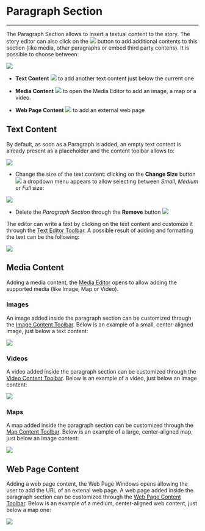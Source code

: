 # Paragraph Section
**********************

The Paragraph Section allows to insert a textual content to the story. The story editor can also click on the <img src="../img/button/++++.jpg" class="ms-docbutton"/> button to add additional contents to this section (like media, other paragraphs or embed third party contens). It is possible to choose between:

<img src="../img/paragraph-section/add-paragraph.jpg" class="ms-docimage"/>

* **Text Content** <img src="../img/button/add-text-content.jpg" class="ms-docbutton"/> to add another text content just below the current one

* **Media Content** <img src="../img/button/add-media-content.jpg" class="ms-docbutton"/> to open the Media Editor to add an image, a map or a video.

* **Web Page Content** <img src="../img/button/web_page_button.jpg" class="ms-docbutton"/> to add an external web page 

## Text Content

By default, as soon as a Paragraph is added, an empty text content is already present as a placeholder and the content toolbar allows to:

<img src="../img/paragraph-section/paragraph-section.jpg" class="ms-docimage"/>

* Change the size of the text content: clicking on the **Change Size** button <img src="../img/button/change_size2.jpg" class="ms-docbutton"/> a dropdown menu appears to allow selecting between *Small*, *Medium* or *Full* size: 

<img src="../img/paragraph-section/paragraphe-size.jpg" class="ms-docimage"/>

* Delete the *Paragraph  Section* through the **Remove** button <img src="../img/button/remove2.jpg" class="ms-docbutton"/>

The editor can write a text by clicking on the text content and customize it through the [Text Editor Toolbar](text-editor-toolbar.md). A possible result of adding and formatting the text can be the following:

<img src="../img/paragraph-section/text_content.jpg" class="ms-docimage"/>

## Media Content

Adding a media content, the [Media Editor](media-editor-window.md) opens to allow adding the supported media (like Image, Map or Video). 

### Images

An image added inside the paragraph section can be customized through the [Image Content Toolbar](content-image-toolbar.md). Below is an example of a small, center-aligned image, just below a text content:

<img src="../img/paragraph-section/text-image.jpg" class="ms-docimage"/>

### Videos

A video added inside the paragraph section can be customized through the [Video Content Toolbar](content-video-toolbar.md). Below is an example of a video, just below an image content:

<img src="../img/paragraph-section/image-video.gif" class="ms-docimage"/>

### Maps

A map added inside the paragraph section can be customized through the [Map Content Toolbar](content-map-toolbar.md). Below is an example of a large, center-aligned map, just below an Image content:

<img src="../img/paragraph-section/image-map.jpg" class="ms-docimage"/>

## Web Page Content 

Adding a web page content, the Web Page Windows opens allowing the user to add the URL of an extenal web page. A web page added inside the paragraph section can be customized through the [Web Page Content Toolbar](content-web-toolbar.md). Below is an example of a medium, center-aligned web content, just below a map one:

<img src="../img/paragraph-section/map-web5.jpg" class="ms-docimage"/>